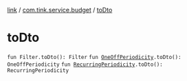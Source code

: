 [link](../index.md) / [com.tink.service.budget](index.md) / [toDto](./to-dto.md)

# toDto

`fun Filter.toDto(): Filter`
`fun `[`OneOffPeriodicity`](../com.tink.model.budget/-one-off-periodicity.md)`.toDto(): OneOffPeriodicity`
`fun `[`RecurringPeriodicity`](../com.tink.model.budget/-recurring-periodicity.md)`.toDto(): RecurringPeriodicity`